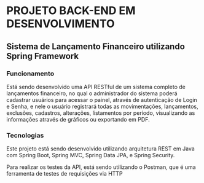 # PROJETO BACK-END EM DESENVOLVIMENTO

## Sistema de Lançamento Financeiro utilizando Spring Framework

### Funcionamento
<p>Está sendo desenvolvido uma API RESTful de um sistema completo de lançamentos financeiro, no qual o administrador do sistema poderá cadastrar usuários para acessar o painel, através de autenticação de Login e Senha, e nele o usuário registrará todas as movimentações, lançamentos, exclusões, cadastros, alterações, listamentos por período, visualizando as informações através de gráficos ou exportando em PDF.</p> 
  
### Tecnologias  
<p>Este projeto está sendo desenvolvido utilizando arquitetura REST em Java com Spring Boot, Spring MVC, Spring Data JPA, e Spring Security.</p>
<p>Para realizar os testes da API, está sendo utilizando o Postman, que é uma ferramenta de testes de requisições via HTTP</p>



